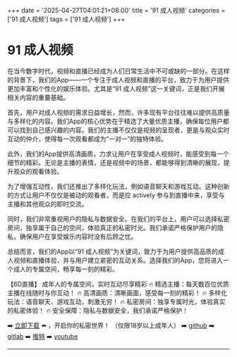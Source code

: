+++
date = '2025-04-27T04:01:21+08:00'
title = '91 成人视频'
categories = ['91 成人视频']
tags = ['91 成人视频']
+++

# 91 成人视频

在当今数字时代，视频和直播已经成为人们日常生活中不可或缺的一部分。在这样的背景下，我们的App——一个专注于成人视频和直播的平台，致力于为用户提供更加丰富和个性化的娱乐体验。尤其是“91 成人视频”这一关键词，正是我们开展相关内容的重要基础。

首先，用户对成人视频的需求日益增长，然而，许多现有平台往往难以提供高质量与多样化的内容。我们App的核心优势在于精选了大量优质主播，确保每位用户都可以找到自己感兴趣的内容。我们的主播不仅仅是视频的呈现者，更是与观众实时互动的仲介，使得每一次观看都成为“一对一”的独特体验。

此外，我们的App提供高清画质，力求让用户在享受成人视频时，能感受到每一个细节的精彩。无论是主播的表情，还是视频中的场景，都能够得到清晰的展现，提升观众的观看体验。

为了增强互动性，我们还推出了多样化玩法，例如语音聊天和游戏互动。这种创新的方式让用户不仅仅是被动的观看者，而是应 actively 参与到直播中来，享受与主播和其他观众的即时交流。

同时，我们非常重视用户的隐私与数据安全。在我们的平台上，用户可以选择私密房间，独享属于自己的空间，体验真正的私密时光。我们承诺严格保护用户的隐私，确保用户在享受娱乐内容时没有后顾之忧。

总结而言，我们的App以“91 成人视频”为关键词，致力于为用户提供高品质的成人视频和直播体验，并与用户建立紧密的互动关系。选择我们的App，您将进入一个成人的专属空间，畅享每一刻的精彩。

【6D直播】
成年人的专属空间，实时互动尽享精彩
🔥 精选主播：每天数百位优质主播在线随时与你互动！
🔥 高清画质：清晰画面，感受每一刻的精彩！
🔥 多样化玩法：语音聊天、游戏互动，刺激无穷！
🔥 私密房间：独享专属时光，体验真实的私密体验！
🔥 安全保障：隐私与数据安全，我们承诺严格保护！

➡️ [立即下载](https://down123.s3.ap-east-1.amazonaws.com/down/down.html?channelCode=blog) ⬅️ ，开启你的私密世界！ （仅限18岁以上成年人）
➡️ [github](https://aldult-live.github.io/)
➡️ [gitlab](https://seo-09598d.gitlab.io/)
➡️ [推特](https://x.com/wegame33)
➡️ [youtube](https://www.youtube.com/@6Dlive)

---
